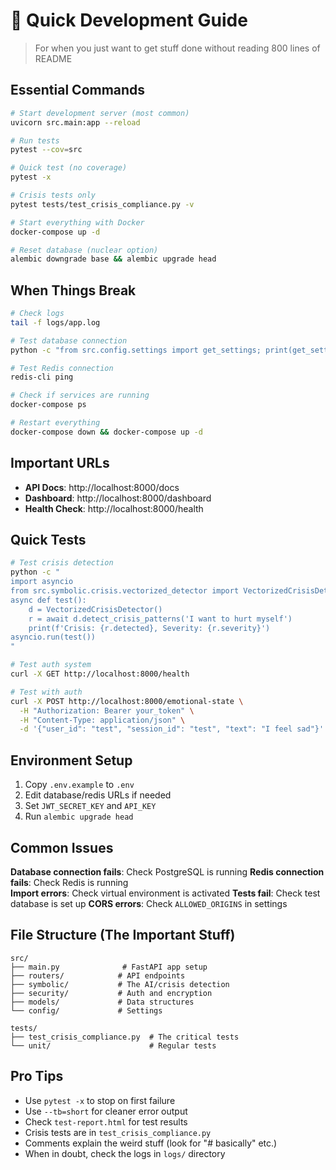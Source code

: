 # 🚀 Quick Development Guide

> For when you just want to get stuff done without reading 800 lines of README

## Essential Commands

```bash
# Start development server (most common)
uvicorn src.main:app --reload

# Run tests  
pytest --cov=src

# Quick test (no coverage)
pytest -x

# Crisis tests only
pytest tests/test_crisis_compliance.py -v

# Start everything with Docker
docker-compose up -d

# Reset database (nuclear option)
alembic downgrade base && alembic upgrade head
```

## When Things Break

```bash
# Check logs
tail -f logs/app.log

# Test database connection
python -c "from src.config.settings import get_settings; print(get_settings().DATABASE_URL)"

# Test Redis connection  
redis-cli ping

# Check if services are running
docker-compose ps

# Restart everything
docker-compose down && docker-compose up -d
```

## Important URLs

- **API Docs**: http://localhost:8000/docs
- **Dashboard**: http://localhost:8000/dashboard  
- **Health Check**: http://localhost:8000/health

## Quick Tests

```bash
# Test crisis detection
python -c "
import asyncio
from src.symbolic.crisis.vectorized_detector import VectorizedCrisisDetector
async def test():
    d = VectorizedCrisisDetector()
    r = await d.detect_crisis_patterns('I want to hurt myself')
    print(f'Crisis: {r.detected}, Severity: {r.severity}')
asyncio.run(test())
"

# Test auth system
curl -X GET http://localhost:8000/health

# Test with auth
curl -X POST http://localhost:8000/emotional-state \
  -H "Authorization: Bearer your_token" \
  -H "Content-Type: application/json" \
  -d '{"user_id": "test", "session_id": "test", "text": "I feel sad"}'
```

## Environment Setup

1. Copy `.env.example` to `.env`
2. Edit database/redis URLs if needed
3. Set `JWT_SECRET_KEY` and `API_KEY`
4. Run `alembic upgrade head`

## Common Issues

**Database connection fails**: Check PostgreSQL is running
**Redis connection fails**: Check Redis is running  
**Import errors**: Check virtual environment is activated
**Tests fail**: Check test database is set up
**CORS errors**: Check `ALLOWED_ORIGINS` in settings

## File Structure (The Important Stuff)

```
src/
├── main.py              # FastAPI app setup
├── routers/            # API endpoints
├── symbolic/           # The AI/crisis detection
├── security/           # Auth and encryption
├── models/             # Data structures
└── config/             # Settings

tests/
├── test_crisis_compliance.py  # The critical tests
└── unit/                      # Regular tests
```

## Pro Tips

- Use `pytest -x` to stop on first failure
- Use `--tb=short` for cleaner error output
- Check `test-report.html` for test results
- Crisis tests are in `test_crisis_compliance.py`
- Comments explain the weird stuff (look for "# basically" etc.)
- When in doubt, check the logs in `logs/` directory 